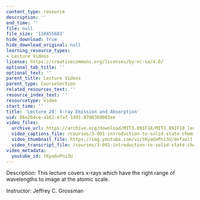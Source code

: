 ```yaml
---
content_type: resource
description: ''
end_time: ''
file: null
file_size: '110455603'
hide_download: true
hide_download_original: null
learning_resource_types:
- Lecture Videos
license: https://creativecommons.org/licenses/by-nc-sa/4.0/
optional_tab_title: ''
optional_text: ''
parent_title: Lecture Videos
parent_type: CourseSection
related_resources_text: ''
resource_index_text: ''
resourcetype: Video
start_time: ''
title: 'Lecture 20: X-ray Emission and Absorption'
uid: 86e264ce-a162-e7af-1d91-8708369083ee
video_files:
  archive_url: https://archive.org/download/MIT3.091F18/MIT3_091F18_lec20_300k.mp4
  video_captions_file: /courses/3-091-introduction-to-solid-state-chemistry-fall-2018/tKyaGnPni3U_captions.webvtt
  video_thumbnail_file: https://img.youtube.com/vi/tKyaGnPni3U/default.jpg
  video_transcript_file: /courses/3-091-introduction-to-solid-state-chemistry-fall-2018/tKyaGnPni3U_transcript.pdf
video_metadata:
  youtube_id: tKyaGnPni3U
---
```


Description: This lecture covers x-rays which have the right range of wavelengths to image at the atomic scale.

Instructor: Jeffrey C. Grossman

